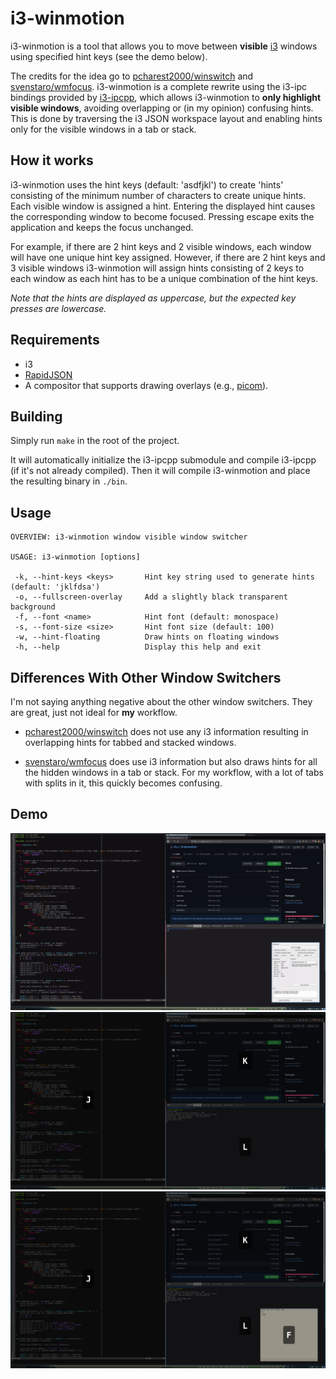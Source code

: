 # i3-winmotion

i3-winmotion is a tool that allows you to move between **visible** [i3](https://i3wm.org/)
windows using specified hint keys (see the demo below).

The credits for the idea go to [pcharest2000/winswitch](https://github.com/pcharest2000/winswitch)
and [svenstaro/wmfocus](https://github.com/svenstaro/wmfocus).
i3-winmotion is a complete rewrite using the i3-ipc bindings provided by
[i3-ipcpp](https://github.com/Iskustvo/i3-ipcpp), which allows i3-winmotion to
**only highlight visible windows**, avoiding overlapping or (in my opinion) confusing hints.
This is done by traversing the i3 JSON workspace layout and enabling hints only for the visible
windows in a tab or stack.

## How it works
i3-winmotion uses the hint keys (default: 'asdfjkl') to create 'hints'
consisting of the minimum number of characters to create unique hints.
Each visible window is assigned a hint. Entering the displayed hint causes the
corresponding window to become focused. Pressing escape exits the application
and keeps the focus unchanged.

For example, if there are 2 hint keys and 2 visible windows, each window will
have one unique hint key assigned. However, if there are 2 hint keys and 3
visible windows i3-winmotion will assign hints consisting of 2 keys to each
window as each hint has to be a unique combination of the hint keys.

_Note that the hints are displayed as uppercase, but the expected key presses are
lowercase._

## Requirements
* i3
* [RapidJSON](https://rapidjson.org/)
* A compositor that supports drawing overlays (e.g., [picom](https://github.com/yshui/picom)).

## Building
Simply run `make` in the root of the project.

It will automatically initialize the
i3-ipcpp submodule and compile i3-ipcpp (if it's not already compiled).
Then it will compile i3-winmotion and place the resulting binary in `./bin`.

## Usage
```
OVERVIEW: i3-winmotion window visible window switcher

USAGE: i3-winmotion [options]

 -k, --hint-keys <keys>       Hint key string used to generate hints (default: 'jklfdsa')
 -o, --fullscreen-overlay     Add a slightly black transparent background
 -f, --font <name>            Hint font (default: monospace)
 -s, --font-size <size>       Hint font size (default: 100)
 -w, --hint-floating          Draw hints on floating windows
 -h, --help                   Display this help and exit
```

## Differences With Other Window Switchers
I'm not saying anything negative about the other window switchers.
They are great, just not ideal for **my** workflow.

* [pcharest2000/winswitch](https://github.com/pcharest2000/winswitch)
does not use any i3 information resulting in overlapping hints for tabbed and stacked windows.

* [svenstaro/wmfocus](https://github.com/svenstaro/wmfocus)
does use i3 information but also draws hints for all the hidden windows in a tab or stack.
For my workflow, with a lot of tabs with splits in it, this quickly becomes confusing.

## Demo
![i3-winmotion in action 1](screenshots/demo.gif)
![i3-winmotion in action 2](screenshots/screenshot_default.png)
![i3-winmotion in action 3](screenshots/screenshot_floating.png)
